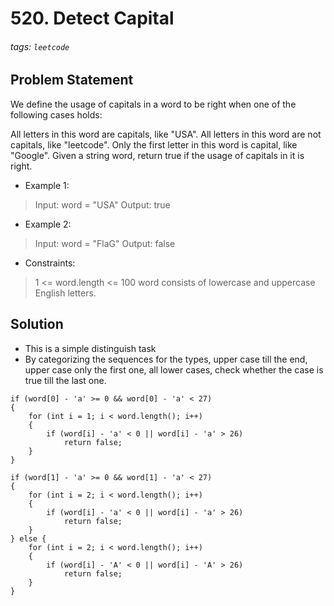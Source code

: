 # 520. Detect Capital
###### tags: `leetcode`
## Problem Statement
We define the usage of capitals in a word to be right when one of the following cases holds:

All letters in this word are capitals, like "USA".
All letters in this word are not capitals, like "leetcode".
Only the first letter in this word is capital, like "Google".
Given a string word, return true if the usage of capitals in it is right.

- Example 1:

>Input: word = "USA"
Output: true

- Example 2:

>Input: word = "FlaG"
Output: false

- Constraints:

>1 <= word.length <= 100
word consists of lowercase and uppercase English letters.

## Solution
- This is a simple distinguish task
- By categorizing the sequences for the types, upper case till the end, upper case only the first one, all lower cases, check whether the case is true till the last one.
```cpp=
if (word[0] - 'a' >= 0 && word[0] - 'a' < 27)
{
    for (int i = 1; i < word.length(); i++)
    {
        if (word[i] - 'a' < 0 || word[i] - 'a' > 26)
            return false;
    }
}
```

```cpp=
if (word[1] - 'a' >= 0 && word[1] - 'a' < 27)
{
    for (int i = 2; i < word.length(); i++)
    {
        if (word[i] - 'a' < 0 || word[i] - 'a' > 26)
            return false;
    }
} else {
    for (int i = 2; i < word.length(); i++)
    {
        if (word[i] - 'A' < 0 || word[i] - 'A' > 26)
            return false;
    }
}
```